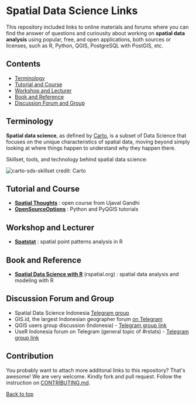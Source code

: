 # Spatial Data Science Links

This repository included links to online materials and forums where you can find the answer of questions and curiousity about working on **spatial data analysis** using popular, free, and open applications, both sources or licenses, such as R, Python, QGIS, PostgreSQL with PostGIS, etc.

## Contents

- [Terminology](https://github.com/akherlan/sdslisting#terminology)
- [Tutorial and Course](https://github.com/akherlan/sdslisting#tutorial-and-course)
- [Workshop and Lecturer](https://github.com/akherlan/sdslisting#workshop-and-lecturer)
- [Book and Reference](https://github.com/akherlan/sdslisting#book-and-reference)
- [Discussion Forum and Group](https://github.com/akherlan/sdslisting#discussion-forum-and-group)


## Terminology

**Spatial data science**, as defined by [Carto](https://carto.com/what-is-spatial-data-science/), is a subset of Data Science that focuses on the unique characteristics of spatial data, moving beyond simply looking at where things happen to understand why they happen there.

Skillset, tools, and technology behind spatial data science:

![carto-sds-skillset](https://carto.com/img/definitions/spatial-analysis-languages.2906f68c.png)
credit: Carto

## Tutorial and Course

- [**Spatial Thoughts**](https://courses.spatialthoughts.com/index.html) : open course from Ujaval Gandhi
- [**OpenSourceOptions**](https://opensourceoptions.com/tutorials/) : Python and PyQGIS tutorials


## Workshop and Lecturer

- [**Spatstat**](http://spatstat.org/workshops.html) : spatial point patterns analysis in R


## Book and Reference

- [**Spatial Data Science with R**](https://www.rspatial.org/index.html) (rspatial.org) : spatial data analysis and modeling with R


## Discussion Forum and Group

- Spatial Data Science Indonesia [Telegram group](https://t.me/sains_data_spasial)
- GIS.id, the largest Indonesian geographer forum [on Telegram](https://t.me/gis_id)
- QGIS users group discussion (Indonesia) - [Telegram group link](https://t.me/qgisindonesia)
- UseR Indonesia forum on Telegram (general topic of #rstats) - [Telegram group link](https://t.me/GNURIndonesia)


## Contribution

You probably want to attach more additonal links to this repository? That's awesome! We are very welcome. Kindly fork and pull request. Follow the instruction on [CONTRIBUTING.md](https://github.com/akherlan/sdslisting/blob/main/CONTRIBUTING.md).

[Back to top](https://github.com/akherlan/sdslisting#Contents)
